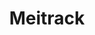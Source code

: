---
title: Meitrack
layout: subsections
collection: 'guides/devices/meitrack'
image: '/guides/images/devices/device-list/meitrack-mt90.jpg'
---